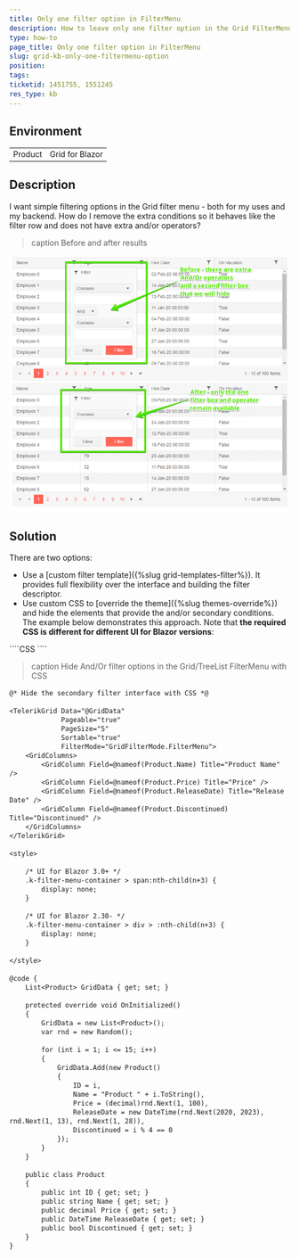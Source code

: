 ```yaml
---
title: Only one filter option in FilterMenu
description: How to leave only one filter option in the Grid FilterMenu. Applies to the TreeList too.
type: how-to
page_title: Only one filter option in FilterMenu
slug: grid-kb-only-one-filtermenu-option
position: 
tags: 
ticketid: 1451755, 1551245
res_type: kb
---
```


## Environment
<table>
	<tbody>
		<tr>
			<td>Product</td>
			<td>Grid for Blazor</td>
		</tr>
	</tbody>
</table>


## Description
I want simple filtering options in the Grid filter menu - both for my uses and my backend. How do I remove the extra conditions so it behaves like the filter row and does not have extra and/or operators?

>caption Before and after results

![Blazor Grid One FilterMenu Result](images/grid-kb-only-one-filtermenu-option-result.png)

## Solution

There are two options:

* Use a [custom filter template]({%slug grid-templates-filter%}). It provides full flexibility over the interface and building the filter descriptor.
* Use custom CSS to [override the theme]({%slug themes-override%}) and hide the elements that provide the and/or secondary conditions. The example below demonstrates this approach. Note that **the required CSS is different for different UI for Blazor versions**:

<div class="skip-repl"></div>
````CSS
<style>
    /* UI for Blazor 3.0+ */
    .k-filter-menu-container > span:nth-child(n+3) {
        display: none;
    }
    /* UI for Blazor 2.30- */
    .k-filter-menu-container > div > :nth-child(n+3) {
        display: none;
    }
</style>
````

>caption Hide And/Or filter options in the Grid/TreeList FilterMenu with CSS

````CSHTML
@* Hide the secondary filter interface with CSS *@

<TelerikGrid Data="@GridData"
             Pageable="true"
             PageSize="5"
             Sortable="true"
             FilterMode="GridFilterMode.FilterMenu">
    <GridColumns>
        <GridColumn Field=@nameof(Product.Name) Title="Product Name" />
        <GridColumn Field=@nameof(Product.Price) Title="Price" />
        <GridColumn Field=@nameof(Product.ReleaseDate) Title="Release Date" />
        <GridColumn Field=@nameof(Product.Discontinued) Title="Discontinued" />
    </GridColumns>
</TelerikGrid>

<style>

    /* UI for Blazor 3.0+ */
    .k-filter-menu-container > span:nth-child(n+3) {
        display: none;
    }

    /* UI for Blazor 2.30- */
    .k-filter-menu-container > div > :nth-child(n+3) {
        display: none;
    }

</style>

@code {
    List<Product> GridData { get; set; }

    protected override void OnInitialized()
    {
        GridData = new List<Product>();
        var rnd = new Random();

        for (int i = 1; i <= 15; i++)
        {
            GridData.Add(new Product()
            {
                ID = i,
                Name = "Product " + i.ToString(),
                Price = (decimal)rnd.Next(1, 100),
                ReleaseDate = new DateTime(rnd.Next(2020, 2023), rnd.Next(1, 13), rnd.Next(1, 28)),
                Discontinued = i % 4 == 0
            });
        }
    }

    public class Product
    {
        public int ID { get; set; }
        public string Name { get; set; }
        public decimal Price { get; set; }
        public DateTime ReleaseDate { get; set; }
        public bool Discontinued { get; set; }
    }
}
````
